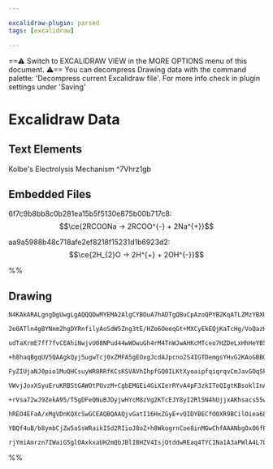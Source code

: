 ```yaml
---

excalidraw-plugin: parsed
tags: [excalidraw]

---
```

==⚠  Switch to EXCALIDRAW VIEW in the MORE OPTIONS menu of this document. ⚠== You can decompress Drawing data with the command palette: 'Decompress current Excalidraw file'. For more info check in plugin settings under 'Saving'


# Excalidraw Data

## Text Elements
Kolbe's Electrolysis Mechanism ^7Vhrz1gb

## Embedded Files
6f7c9b8bb8c0b281ea15b5f5130e875b00b717c8: $$\ce{2RCOONa -> 2RCOO^{-} + 2Na^{+}}$$

aa9a5988b48c718afe2ef8218f15231d1b6923d2: $$\ce{2H_{2}O -> 2H^{+} + 2OH^{-}}$$

%%
## Drawing
```compressed-json
N4KAkARALgngDgUwgLgAQQQDwMYEMA2AlgCYBOuA7hADTgQBuCpAzoQPYB2KqATLZMzYBXUtiRoIACyhQ4zZAHoFAc0JRJQgEYA6bGwC2CgF7N6hbEcK4OCtptbErHALRY8RMpWdx8Q1TdIEfARcZgRmBShcZQUebQB2bQBWGjoghH0EDihmbgBtcDBQMBKIEm4IeIA1SVIjAEZlTVSSyFhECqgsKBbSzG5nHgAGJISh8fqeYfihgGZJpP5SmAGp

2e0ATln4gBYNnm2hgDYRnfilyAoSdW5Zng3tE/HZo6OeeqGt+MXCyEkEQjKaTcHg/VoQazKYLcIYXCDMKCkNgAawQAGE2Pg2KQKgBieoIAkE3qQTS4bDI5RIoQcYgYrE4iSI6zMOC4QLZEkQABmhHw+AAyrBoRJBB4uQikaiAOrXSQguGSlEIIUwEXoMXlOHUoEccK5ND1OFsNnYNQrQ3jOFU4RwACSxANqDyAF04dzyJkHdwOEJ+XDCLSsBVcEc

udTaXrmE7ff7fvCEAhiNwjvU08NPud44wWOwuGh4rM4TnWJwAHKcMTceo7HZDeLxHhHeYB5gAEXSXWTaG5BDCcM0wlpAFFgplsk7XXChHBiLgu9XC42NgAOOsHJtwogcZE+v34LdsClJ7i9/D9+NdTA9CQAaUxmgQAHJmKhRwhsIjMTBWK+ALIfpI1iEMw+jhpQAAq3QVPe+CPi+b7BJ+SL4D+IGoAB2BARwIFge6nBQAKhBGOIvCwvG3IEQAYrg

+h8haqBgqUV5QAAgkQyj5ugwTcj0xZMFA5gEOxgJcdAJpcno2S4IGTDemgsYHvG2KAoGBBQdeMEPs+r7vsh36/hhgHAaBXK4EIUBsAASuExGkWeF7gtuCAABIAkCN6oPU2igoUAC+SzFKU5QSAAmpoABWkgRVRkjDly7SkWU+jREgcL9Ggzj1BsDxHDlGxJGm8T1Cu3xwgxWW7HCVzEDcaDbIkGbjM1LUjHC/yAsCaAHHCkLquR4JKqi9LYnirVD

FyZIUjaNJ0pio1MuQHCsuyWR8RRfKCsKSVAVhIhpfGQ0ILKtXyoaipfqiqrqvCmJavGOqSFGTpGspprmtWVoPUOxDPXucaDYm3aoGuGz1Ec/G5pw1ZrpDpYcBWHBVoaSQ5ScK7Nq94IznOC6Gku9xrkMG4Q/GIEdsEeOoA5CDWtS9qOvkbrxoOs3vuOORM1uga7gp+6HsewM0+6fIIPJ6BHNy8TYBsmgrpocvYEMmg8CuBK4PUSSaEk3KFbMQwIK

VWvjJoxXSyuEruKRBStGAWOtPUvzM+CgbEMGEi4GiXIerRYvA4pF3zkIToQIgtKBsoklInA/34P5gVk8DEAUAKLlURBmBGGwCXwElhApcoB3ghlqBZRsOwJPlTbfPEauguVAz1LMK7JNVcq3B8mw5Q2+ugoVPBZuCHUeSCLfphshYrncatnMcvUcFCpEDaUR0jYy6C4uNk3kpSEZzQynRLStHLreCvL8tdO3khogQSpdx3t+dh335fFSasm2rCLq

+rVsa72wJ9ZekA95/T5gDFeQNuBJDyjwHYcM8zVg2KTcEJY8yI2Rl5N4hUjjxAKhsacs55wnnxtsQm647jIOCu2TsxDqZ9lpvGGaDNJzO1KKzEcY41osO5juWOAtURC3oSLYI4sIS4A2LgVGK55Y7BXNgYqK5cDcgQDwBA3IVzvBXNyTWBx6jEHqJoGBsxiA8EtgQa2vw7YXDtk7AMQYS4QjbN7T0fs+HPyDiHMOjgF5RwkmAuOJQ/LgGdhCOAcA

hREO4EFaA/xMgVDnKQXcSwGCEAQBQAAQjvGatI16HxZGyE+vQIDYBECfO0XR9BCilOiea68ID4kJI0opJTSBlIqZk6ae9cmLXyatTkySWltIyFRTar9RR3Q/oUYppS1rlIyFU5UJ06q8AGTM7IczKkv22m/CZzS1lQA2VZL+T0f5P1KIM2ZFSADy/8GIfGXtM1plzhnUVovRKBqynnrIqVRAiRESIggeRc75GQNJsQ4mJHip9IDAoORUiJpA2KtL

YBQf4uB/b8ymbCjZw5aSsWRaikISd2RIioJ8oZ+h8WkogrnCoe8inMGwChfAAANbgOxO6fBymrI4K5y5JBbFMxlzLQrspKskPudZCrSIKrMJiEAs4GCidmAgQhSI8Hjli/ZhyfqgPQPS5JVISD/PVQ8o1xAhQIBjmgeV5q/xsDdri3AmhgiCPPAw0o5rumoCCpAdJmIk6kCaLgAAFO8c4vB6gRvDdQVAQxkgAEouQ2WUH6dkdLg1hv1rGg4sJeDZ

rjYmiAmrzn7IWaiG5glOAxkxaUH2mQbJBlIBHZV4IsjOtddwREaq4TYCINa1A3aPWlA4L7LtpAe3KQss5cdaqS2QDsBFD8OQBSjrgPax1o6XW0OFlM8kglGAQTYJiVtzFaWinSJ+BBvbg6WX0DSjo/j+E7qEfGfAoQ2JXsPce/Asd/LgACnQc+4QolBL8kAA
```
%%